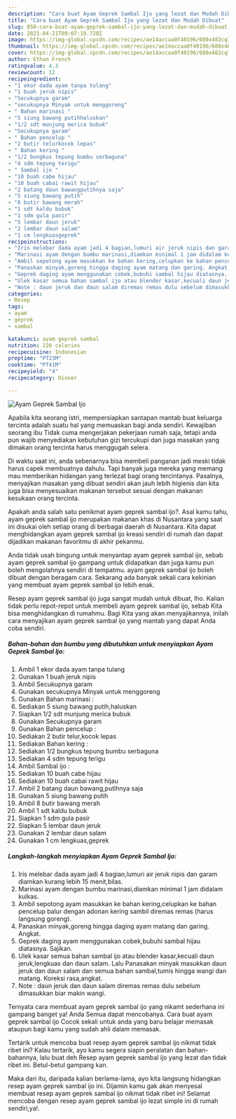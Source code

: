 ```yaml
---
description: "Cara buat Ayam Geprek Sambal Ijo yang lezat dan Mudah Dibuat"
title: "Cara buat Ayam Geprek Sambal Ijo yang lezat dan Mudah Dibuat"
slug: 850-cara-buat-ayam-geprek-sambal-ijo-yang-lezat-dan-mudah-dibuat
date: 2021-04-21T09:07:19.720Z
image: https://img-global.cpcdn.com/recipes/ae14accaa0f40196/680x482cq70/ayam-geprek-sambal-ijo-foto-resep-utama.jpg
thumbnail: https://img-global.cpcdn.com/recipes/ae14accaa0f40196/680x482cq70/ayam-geprek-sambal-ijo-foto-resep-utama.jpg
cover: https://img-global.cpcdn.com/recipes/ae14accaa0f40196/680x482cq70/ayam-geprek-sambal-ijo-foto-resep-utama.jpg
author: Ethan French
ratingvalue: 4.3
reviewcount: 12
recipeingredient:
- "1 ekor dada ayam tanpa tulang"
- "1 buah jeruk nipis"
- "Secukupnya garam"
- "secukupnya Minyak untuk menggoreng"
- " Bahan marinasi "
- "5 siung bawang putihhaluskan"
- "1/2 sdt munjung merica bubuk"
- "Secukupnya garam"
- " Bahan pencelup "
- "2 butir telurkocok lepas"
- " Bahan kering "
- "1/2 bungkus tepung bumbu serbaguna"
- "4 sdm tepung terigu"
- " Sambal ijo "
- "10 buah cabe hijau"
- "10 buah cabai rawit hijau"
- "2 batang daun bawangputihnya saja"
- "5 siung bawang putih"
- "8 butir bawang merah"
- "1 sdt kaldu bubuk"
- "1 sdm gula pasir"
- "5 lembar daun jeruk"
- "2 lembar daun salam"
- "1 cm lengkuasgeprek"
recipeinstructions:
- "Iris melebar dada ayam jadi 4 bagian,lumuri air jeruk nipis dan garam diamkan kurang lebih 15 menit,bilas."
- "Marinasi ayam dengan bumbu marinasi,diamkan minimal 1 jam didalam kulkas."
- "Ambil sepotong ayam masukkan ke bahan kering,celupkan ke bahan pencelup balur dengan adonan kering sambil diremas remas (harus langsung goreng)."
- "Panaskan minyak,goreng hingga daging ayam matang dan garing. Angkat."
- "Geprek daging ayam menggunakan cobek,bubuhi sambal hijau diatasnya. Sajikan."
- "Ulek kasar semua bahan sambal ijo atau blender kasar,kecuali daun jeruk,lengkuas dan daun salam. Lalu Panasakan minyak masukkan daun jeruk dan daun salam dan semua bahan sambal,tumis hingga wangi dan matang. Koreksi rasa,angkat."
- "Note : daun jeruk dan daun salam diremas remas dulu sebelum dimasukkan biar makin wangi."
categories:
- Resep
tags:
- ayam
- geprek
- sambal

katakunci: ayam geprek sambal 
nutrition: 226 calories
recipecuisine: Indonesian
preptime: "PT23M"
cooktime: "PT41M"
recipeyield: "4"
recipecategory: Dinner

---
```



![Ayam Geprek Sambal Ijo](https://img-global.cpcdn.com/recipes/ae14accaa0f40196/680x482cq70/ayam-geprek-sambal-ijo-foto-resep-utama.jpg)

Apabila kita seorang istri, mempersiapkan santapan mantab buat keluarga tercinta adalah suatu hal yang memuaskan bagi anda sendiri. Kewajiban seorang ibu Tidak cuma mengerjakan pekerjaan rumah saja, tetapi anda pun wajib menyediakan kebutuhan gizi tercukupi dan juga masakan yang dimakan orang tercinta harus menggugah selera.

Di waktu  saat ini, anda sebenarnya bisa membeli panganan jadi meski tidak harus capek membuatnya dahulu. Tapi banyak juga mereka yang memang mau memberikan hidangan yang terlezat bagi orang tercintanya. Pasalnya, menyajikan masakan yang dibuat sendiri akan jauh lebih higienis dan kita juga bisa menyesuaikan makanan tersebut sesuai dengan makanan kesukaan orang tercinta. 



Apakah anda salah satu penikmat ayam geprek sambal ijo?. Asal kamu tahu, ayam geprek sambal ijo merupakan makanan khas di Nusantara yang saat ini disukai oleh setiap orang di berbagai daerah di Nusantara. Kita dapat menghidangkan ayam geprek sambal ijo kreasi sendiri di rumah dan dapat dijadikan makanan favoritmu di akhir pekanmu.

Anda tidak usah bingung untuk menyantap ayam geprek sambal ijo, sebab ayam geprek sambal ijo gampang untuk didapatkan dan juga kamu pun boleh mengolahnya sendiri di tempatmu. ayam geprek sambal ijo boleh dibuat dengan beragam cara. Sekarang ada banyak sekali cara kekinian yang membuat ayam geprek sambal ijo lebih enak.

Resep ayam geprek sambal ijo juga sangat mudah untuk dibuat, lho. Kalian tidak perlu repot-repot untuk membeli ayam geprek sambal ijo, sebab Kita bisa menghidangkan di rumahmu. Bagi Kita yang akan menyajikannya, inilah cara menyajikan ayam geprek sambal ijo yang mantab yang dapat Anda coba sendiri.

<!--inarticleads1-->

##### Bahan-bahan dan bumbu yang dibutuhkan untuk menyiapkan Ayam Geprek Sambal Ijo:

1. Ambil 1 ekor dada ayam tanpa tulang
1. Gunakan 1 buah jeruk nipis
1. Ambil Secukupnya garam
1. Gunakan secukupnya Minyak untuk menggoreng
1. Gunakan  Bahan marinasi :
1. Sediakan 5 siung bawang putih,haluskan
1. Siapkan 1/2 sdt munjung merica bubuk
1. Gunakan Secukupnya garam
1. Gunakan  Bahan pencelup :
1. Sediakan 2 butir telur,kocok lepas
1. Sediakan  Bahan kering :
1. Sediakan 1/2 bungkus tepung bumbu serbaguna
1. Sediakan 4 sdm tepung terigu
1. Ambil  Sambal ijo :
1. Sediakan 10 buah cabe hijau
1. Sediakan 10 buah cabai rawit hijau
1. Ambil 2 batang daun bawang,putihnya saja
1. Gunakan 5 siung bawang putih
1. Ambil 8 butir bawang merah
1. Ambil 1 sdt kaldu bubuk
1. Siapkan 1 sdm gula pasir
1. Siapkan 5 lembar daun jeruk
1. Gunakan 2 lembar daun salam
1. Gunakan 1 cm lengkuas,geprek




<!--inarticleads2-->

##### Langkah-langkah menyiapkan Ayam Geprek Sambal Ijo:

1. Iris melebar dada ayam jadi 4 bagian,lumuri air jeruk nipis dan garam diamkan kurang lebih 15 menit,bilas.
1. Marinasi ayam dengan bumbu marinasi,diamkan minimal 1 jam didalam kulkas.
1. Ambil sepotong ayam masukkan ke bahan kering,celupkan ke bahan pencelup balur dengan adonan kering sambil diremas remas (harus langsung goreng).
1. Panaskan minyak,goreng hingga daging ayam matang dan garing. Angkat.
1. Geprek daging ayam menggunakan cobek,bubuhi sambal hijau diatasnya. Sajikan.
1. Ulek kasar semua bahan sambal ijo atau blender kasar,kecuali daun jeruk,lengkuas dan daun salam. Lalu Panasakan minyak masukkan daun jeruk dan daun salam dan semua bahan sambal,tumis hingga wangi dan matang. Koreksi rasa,angkat.
1. Note : daun jeruk dan daun salam diremas remas dulu sebelum dimasukkan biar makin wangi.




Ternyata cara membuat ayam geprek sambal ijo yang nikamt sederhana ini gampang banget ya! Anda Semua dapat mencobanya. Cara buat ayam geprek sambal ijo Cocok sekali untuk anda yang baru belajar memasak ataupun bagi kamu yang sudah ahli dalam memasak.

Tertarik untuk mencoba buat resep ayam geprek sambal ijo nikmat tidak ribet ini? Kalau tertarik, ayo kamu segera siapin peralatan dan bahan-bahannya, lalu buat deh Resep ayam geprek sambal ijo yang lezat dan tidak ribet ini. Betul-betul gampang kan. 

Maka dari itu, daripada kalian berlama-lama, ayo kita langsung hidangkan resep ayam geprek sambal ijo ini. Dijamin kamu gak akan menyesal membuat resep ayam geprek sambal ijo nikmat tidak ribet ini! Selamat mencoba dengan resep ayam geprek sambal ijo lezat simple ini di rumah sendiri,ya!.

